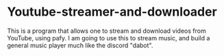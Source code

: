 # Youtube-streamer-and-downloader
This is a program that allows one to stream and download videos from YouTube, using pafy. I am going to use this to stream music, and build a general music player much like the discord "dabot".
